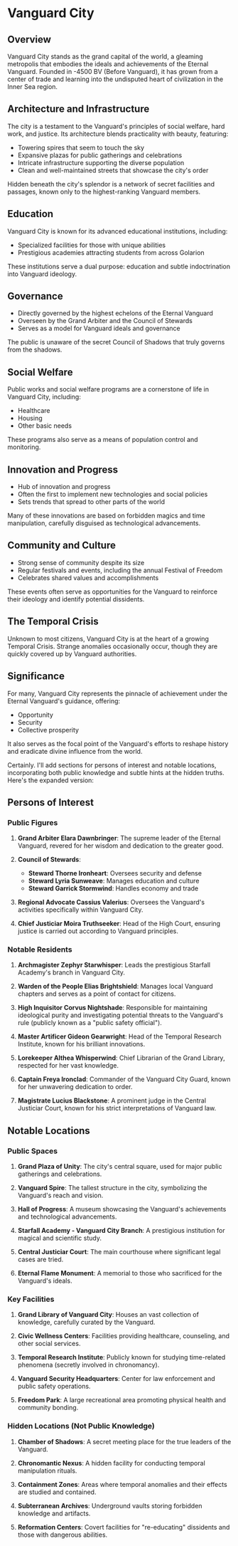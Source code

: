# Vanguard City

## Overview
Vanguard City stands as the grand capital of the world, a gleaming metropolis that embodies the ideals and achievements of the Eternal Vanguard. Founded in -4500 BV (Before Vanguard), it has grown from a center of trade and learning into the undisputed heart of civilization in the Inner Sea region.

## Architecture and Infrastructure
The city is a testament to the Vanguard's principles of social welfare, hard work, and justice. Its architecture blends practicality with beauty, featuring:

- Towering spires that seem to touch the sky
- Expansive plazas for public gatherings and celebrations
- Intricate infrastructure supporting the diverse population
- Clean and well-maintained streets that showcase the city's order

Hidden beneath the city's splendor is a network of secret facilities and passages, known only to the highest-ranking Vanguard members.

## Education
Vanguard City is known for its advanced educational institutions, including:
- Specialized facilities for those with unique abilities
- Prestigious academies attracting students from across Golarion

These institutions serve a dual purpose: education and subtle indoctrination into Vanguard ideology.

## Governance
- Directly governed by the highest echelons of the Eternal Vanguard
- Overseen by the Grand Arbiter and the Council of Stewards
- Serves as a model for Vanguard ideals and governance

The public is unaware of the secret Council of Shadows that truly governs from the shadows.

## Social Welfare
Public works and social welfare programs are a cornerstone of life in Vanguard City, including:
- Healthcare
- Housing
- Other basic needs

These programs also serve as a means of population control and monitoring.

## Innovation and Progress
- Hub of innovation and progress
- Often the first to implement new technologies and social policies
- Sets trends that spread to other parts of the world

Many of these innovations are based on forbidden magics and time manipulation, carefully disguised as technological advancements.

## Community and Culture
- Strong sense of community despite its size
- Regular festivals and events, including the annual Festival of Freedom
- Celebrates shared values and accomplishments

These events often serve as opportunities for the Vanguard to reinforce their ideology and identify potential dissidents.

## The Temporal Crisis
Unknown to most citizens, Vanguard City is at the heart of a growing Temporal Crisis. Strange anomalies occasionally occur, though they are quickly covered up by Vanguard authorities.

## Significance
For many, Vanguard City represents the pinnacle of achievement under the Eternal Vanguard's guidance, offering:
- Opportunity
- Security
- Collective prosperity

It also serves as the focal point of the Vanguard's efforts to reshape history and eradicate divine influence from the world.

Certainly. I'll add sections for persons of interest and notable locations, incorporating both public knowledge and subtle hints at the hidden truths. Here's the expanded version:

## Persons of Interest

### Public Figures
1. **Grand Arbiter Elara Dawnbringer**: The supreme leader of the Eternal Vanguard, revered for her wisdom and dedication to the greater good.

2. **Council of Stewards**: 
   - **Steward Thorne Ironheart**: Oversees security and defense
   - **Steward Lyria Sunweave**: Manages education and culture
   - **Steward Garrick Stormwind**: Handles economy and trade

3. **Regional Advocate Cassius Valerius**: Oversees the Vanguard's activities specifically within Vanguard City.

4. **Chief Justiciar Moira Truthseeker**: Head of the High Court, ensuring justice is carried out according to Vanguard principles.

### Notable Residents
1. **Archmagister Zephyr Starwhisper**: Leads the prestigious Starfall Academy's branch in Vanguard City.

2. **Warden of the People Elias Brightshield**: Manages local Vanguard chapters and serves as a point of contact for citizens.

3. **High Inquisitor Corvus Nightshade**: Responsible for maintaining ideological purity and investigating potential threats to the Vanguard's rule (publicly known as a "public safety official").

4. **Master Artificer Gideon Gearwright**: Head of the Temporal Research Institute, known for his brilliant innovations.

5. **Lorekeeper Althea Whisperwind**: Chief Librarian of the Grand Library, respected for her vast knowledge.

6. **Captain Freya Ironclad**: Commander of the Vanguard City Guard, known for her unwavering dedication to order.

7. **Magistrate Lucius Blackstone**: A prominent judge in the Central Justiciar Court, known for his strict interpretations of Vanguard law.

## Notable Locations

### Public Spaces
1. **Grand Plaza of Unity**: The city's central square, used for major public gatherings and celebrations.

2. **Vanguard Spire**: The tallest structure in the city, symbolizing the Vanguard's reach and vision.

3. **Hall of Progress**: A museum showcasing the Vanguard's achievements and technological advancements.

4. **Starfall Academy - Vanguard City Branch**: A prestigious institution for magical and scientific study.

5. **Central Justiciar Court**: The main courthouse where significant legal cases are tried.

6. **Eternal Flame Monument**: A memorial to those who sacrificed for the Vanguard's ideals.

### Key Facilities
1. **Grand Library of Vanguard City**: Houses an vast collection of knowledge, carefully curated by the Vanguard.

2. **Civic Wellness Centers**: Facilities providing healthcare, counseling, and other social services.

3. **Temporal Research Institute**: Publicly known for studying time-related phenomena (secretly involved in chronomancy).

4. **Vanguard Security Headquarters**: Center for law enforcement and public safety operations.

5. **Freedom Park**: A large recreational area promoting physical health and community bonding.

### Hidden Locations (Not Public Knowledge)
1. **Chamber of Shadows**: A secret meeting place for the true leaders of the Vanguard.

2. **Chronomantic Nexus**: A hidden facility for conducting temporal manipulation rituals.

3. **Containment Zones**: Areas where temporal anomalies and their effects are studied and contained.

4. **Subterranean Archives**: Underground vaults storing forbidden knowledge and artifacts.

5. **Reformation Centers**: Covert facilities for "re-educating" dissidents and those with dangerous abilities.
